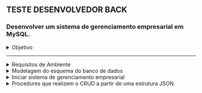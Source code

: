 ## TESTE DESENVOLVEDOR BACK

### Desenvolver um sistema de gerenciamento empresarial em MySQL.

<details><summary>Objetivo</summary>

---

O objetivo dessa avaliação é medir seus conhecimentos de lógica de programação, das
tecnologias requeridas, cuidando no atendimento dos requisitos de uma tarefa e a capacidade
de aprendizado de novas tecnologias.

Desafio 1
Desenvolver um sistema de gerenciamento empresarial em MySQL.
Requisitos.

- Todas as Regras de Negócio, presentes no Anexo 1, devem ser seguidas;
- O banco de dados utilizado deve ser MySQL;
- É necessário o envio da modelagem do esquema do banco de dados;
- É necessário o desenvolvimento de procedures que realizem o CRUD a partir de uma
  estrutura JSON;
- Toda os artefatos (código, arquivos de configuração, desenho da arquitetura...)
  desenvolvidos precisam estar disponíveis em um repositório de versionamento de
  código acessível pelo time de avaliadores;
  Desejáveis
- Implementação em contêineres Docker (versão 19.03.6 ou superior);
- Implementação automatizada via Docker-Compose;
- Desenvolvimento de Testes;
- Presença de Documentação;
  Critérios de Avaliação
- Atendimento dos requisitos e Regras de Negócios;
- Atendimentos dos desejáveis;
- Clareza e coerência do código;
- Desempenho da solução;
- Criatividade;
  Observações
- Os requisitos são requisitos funcionais e não funcionais da solução, mas a criatividade
  pode ser exercitada e é encorajada. A inclusão de outras funcionalidades é
  encorajada.

</details>

---

<details><summary>Requisitos de Ambiente</summary>

- Windows11
- WSL2 Ubuntu-20.04
- Docker Engine Version: 23.0.3
- Docker-Compose version 1.25.0
- MySQL 8.0.32

---

</details>

<details><summary>Modelagem do esquema do banco de dados</summary>

- A modelagem foi realizada utilizando a plataforma <a href=" https://app.diagrams.net/"> https://app.diagrams.net/ </a>. Para visualizar o modelo, você pode utilizar a extensão Drawio Preview no VS Code ou importar o arquivo "database_schema_modeling.drawio" presente na pasta "/docs" deste repositório.

- Imagem do diagrama gerada pelo DBeaver:

- - <details><summary><a>Expandir imagem <a></summary>

    ![Diagrama_Empresa.png](/docs/Diagrama_Empresa.png)

    </details>

- - <details>
           <summary>Instruções  SQL</summary>
             <details> 
               <summary>Criar Tabelas</summary>
             
                 ```
                 CREATE TABLE Departamento (
                   ID_Departamento INT(4) PRIMARY KEY,
                   Nome_Departamento VARCHAR(40)
                 );

                 CREATE TABLE Funcionario (
                   ID_Funcionario INT(4) PRIMARY KEY,
                   Nome_Funcionario VARCHAR(40),
                   CPF_Funcionario VARCHAR(11),
                   RG_Funcionario VARCHAR(9),
                   Sexo_Funcionario VARCHAR(9),
                   Data_Nascimento_Funcionario DATE,
                   Possui_Habilitacao_Funcionario BOOLEAN,
                   Salario_Funcionario VARCHAR(9),
                   Carga_Horaria_Semanal_Funcionario VARCHAR(9),
                   ID_Departamento INT(4),
                   FOREIGN KEY (ID_Departamento) REFERENCES Departamento(ID_Departamento)
                 );



                 CREATE TABLE Projeto (
                   ID_Projeto INT(4) PRIMARY KEY,
                   Nome_Projeto VARCHAR(40),
                   Quantidade_Horas_Necessarias INT(4),
                   Prazo_Estimado INT(4),
                   Quantidade_Horas_Realizadas INT(4),
                   Data_Ultimo_Calculo_Horas DATE,
                   ID_Departamento INT(4),
                   ID_Funcionario_Supervisor INT(4),
                   FOREIGN KEY (ID_Departamento) REFERENCES Departamento(ID_Departamento),
                   FOREIGN KEY (ID_Funcionario_Supervisor) REFERENCES Funcionario(ID_Funcionario)
                 );

                 CREATE TABLE Trabalho (
                 ID_Trabalho INT(4) PRIMARY KEY,
                 ID_Funcionario INT(4),
                 ID_Projeto INT(4),
                 FOREIGN KEY  (ID_Funcionario) REFERENCES Funcionario(ID_Funcionario),
                 FOREIGN KEY (ID_Projeto) REFERENCES  Projeto(ID_Projeto),
                 Quantidade_Horas_Trabalhadas INT(4),
                 Data_Inicio_Trabalho DATE,
                 Data_Fim_Trabalho DATE
                 );

                 CREATE TABLE Supervisao(
                 ID_Supervisao INT(4) PRIMARY KEY,
                 ID_Funcionario_Supervisor  INT(4),
                 ID_Projeto  INT(4),
                 FOREIGN KEY (ID_Funcionario_Supervisor) REFERENCES Funcionario(ID_Funcionario),
                 FOREIGN KEY (ID_Projeto) REFERENCES  Projeto(ID_Projeto),
                 Carga_Horaria_Semana_Supervisao  INT(4)
                 );


                 ```
             </details>

     </detais>           
    <details>
     <summary>Criar Procedures</summary>
       Em andamento 
     </detais>

  </details>

<details><summary>Iniciar sistema de gerenciamento empresarial</summary>

## Com ambiente preparado

### No terminal:

Para não precisar usar o sudo nos comandos docker, execute:
`sudo usermod -aG docker $USER`

Verifique o status do docker, execute:

`service docker status`
Caso a saida do terminal seja `* Docker is not running` execute?:

` service docker start`

Dentro deste respositorio, na pasta /docker onde comtém o arquivo `docker-compose.yml` com as configurações da imagem do mysql execute:

`docker-compose up -d --build`

- Se tudo ocorreu bem você vera está mensagem:

- - `Starting some-mysql ... done`

---

</details>

<details><summary>Procedures que realizem o CRUD a partir de uma estrutura JSON</summary>

- Conecte-se ao banco de dados Empresa e execute as instruções SQL
- habilitar o suporte a JSON no MySQL. Isso pode ser feito executando o seguinte comando:
- - `SET @@global.validate_json_unicode = 0;`

Criando o CRUD (Create, Read, Update e Delete)

<details><summary>C</summary>
  </details>

  <details><summary>R</summary>
  </details>

  <details><summary>U</summary>
  </details>

  <details><summary>D</summary>
  </details>

</details>
